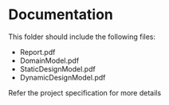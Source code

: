 # Documentation
This folder should include the following files:
- Report.pdf
- DomainModel.pdf
- StaticDesignModel.pdf
- DynamicDesignModel.pdf

Refer the project specification for more details
